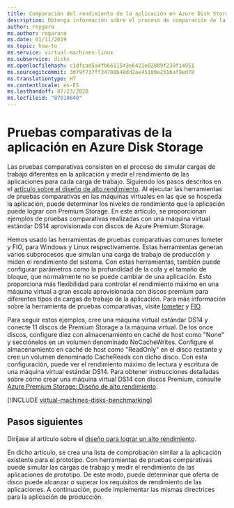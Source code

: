 ```yaml
---
title: Comparación del rendimiento de la aplicación en Azure Disk Storage
description: Obtenga información sobre el proceso de comparación de la aplicación en Azure.
author: roygara
ms.author: rogarana
ms.date: 01/11/2019
ms.topic: how-to
ms.service: virtual-machines-linux
ms.subservice: disks
ms.openlocfilehash: c1dfcad5a4fb6611543e6421e82889f239f14951
ms.sourcegitcommit: 3d79f737ff34708b48dd2ae45100e2516af9ed78
ms.translationtype: HT
ms.contentlocale: es-ES
ms.lasthandoff: 07/23/2020
ms.locfileid: "87010840"
---
```

# <a name="benchmark-your-application-on-azure-disk-storage"></a>Pruebas comparativas de la aplicación en Azure Disk Storage

Las pruebas comparativas consisten en el proceso de simular cargas de trabajo diferentes en la aplicación y medir el rendimiento de las aplicaciones para cada carga de trabajo. Siguiendo los pasos descritos en el [artículo sobre el diseño de alto rendimiento](premium-storage-performance.md). Al ejecutar las herramientas de pruebas comparativas en las máquinas virtuales en las que se hospeda la aplicación, puede determinar los niveles de rendimiento que la aplicación puede lograr con Premium Storage. En este artículo, se proporcionan ejemplos de pruebas comparativas realizadas con una máquina virtual estándar DS14 aprovisionada con discos de Azure Premium Storage.

Hemos usado las herramientas de pruebas comparativas comunes Iometer y FIO, para Windows y Linux respectivamente. Estas herramientas generan varios subprocesos que simulan una carga de trabajo de producción y miden el rendimiento del sistema. Con estas herramientas, también puede configurar parámetros como la profundidad de la cola y el tamaño de bloque, que normalmente no se puede cambiar de una aplicación. Esto proporciona más flexibilidad para controlar el rendimiento máximo en una máquina virtual a gran escala aprovisionada con discos premium para diferentes tipos de cargas de trabajo de la aplicación. Para más información sobre la herramienta de pruebas comparativas, visite [Iometer](http://www.iometer.org/) y [FIO](http://freecode.com/projects/fio).

Para seguir estos ejemplos, cree una máquina virtual estándar DS14 y conecte 11 discos de Premium Storage a la máquina virtual. De los once discos, configure diez con almacenamiento en caché de host como "None" y secciónelos en un volumen denominado NoCacheWrites. Configure el almacenamiento en caché de host como "ReadOnly" en el disco restante y cree un volumen denominado CacheReads con dicho disco. Con esta configuración, puede ver el rendimiento máximo de lectura y escritura de una máquina virtual estándar DS14. Para obtener instrucciones detalladas sobre cómo crear una máquina virtual DS14 con discos Premium, consulte [Azure Premium Storage: Diseño de alto rendimiento](premium-storage-performance.md).

[!INCLUDE [virtual-machines-disks-benchmarking](../../../includes/virtual-machines-managed-disks-benchmarking.md)]

## <a name="next-steps"></a>Pasos siguientes

Diríjase al artículo sobre el [diseño para lograr un alto rendimiento](premium-storage-performance.md).

En dicho artículo, se crea una lista de comprobación similar a la aplicación existente para el prototipo. Con herramientas de pruebas comparativas puede simular las cargas de trabajo y medir el rendimiento de las aplicaciones de prototipo. De este modo, puede determinar qué oferta de disco puede alcanzar o superar los requisitos de rendimiento de las aplicaciones. A continuación, puede implementar las mismas directrices para la aplicación de producción.